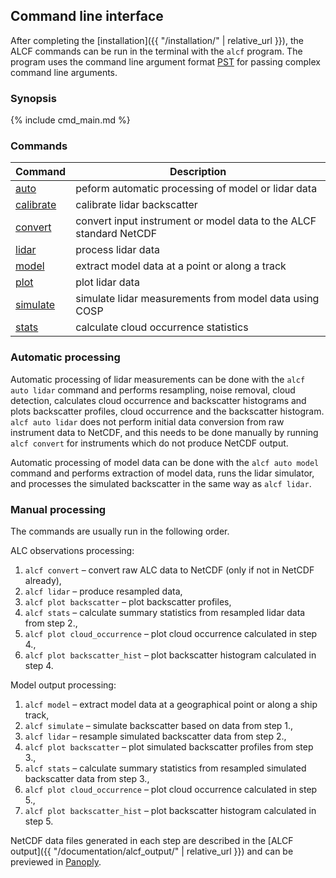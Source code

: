 ## Command line interface

After completing the [installation]({{ "/installation/" | relative_url }}), the
ALCF commands can be run in the terminal with the `alcf` program. The program
uses the command line argument format [PST](https://github.com/peterkuma/pst)
for passing complex command line arguments.

### Synopsis

{% include cmd_main.md %}

### Commands

| Command | Description |
| --- | --- |
| [auto](cmd_auto.html) | peform automatic processing of model or lidar data |
| [calibrate](cmd_calibrate.html) | calibrate lidar backscatter |
| [convert](cmd_convert.html) | convert input instrument or model data to the ALCF standard NetCDF |
| [lidar](cmd_lidar.html) | process lidar data |
| [model](cmd_model.html) | extract model data at a point or along a track |
| [plot](cmd_plot.html) | plot lidar data |
| [simulate](cmd_simulate.html) | simulate lidar measurements from model data using COSP |
| [stats](cmd_stats.html) | calculate cloud occurrence statistics |

<!-- | [compare](cmd_compare.html) | TODO | -->

### Automatic processing

Automatic processing of lidar measurements can be done with the
`alcf auto lidar` command and performs resampling, noise removal,
cloud detection, calculates cloud occurrence and backscatter histograms and
plots backscatter profiles, cloud occurrence and the backscatter histogram.
`alcf auto lidar` does not perform initial data conversion from raw instrument
data to NetCDF, and this needs to be done manually by running `alcf convert`
for instruments which do not produce NetCDF output.

Automatic processing of model data can be done with the `alcf auto model`
command and performs extraction of model data, runs the lidar simulator,
and processes the simulated backscatter in the same way as `alcf lidar`.


<!--
Automatic comparison of processed lidar or model data (the output of
`alcf lidar` or `alcf model`, respectively) can be done with
`alcf auto compare`.
-->

### Manual processing

The commands are usually run in the following order.

ALC observations processing:

1. `alcf convert` – convert raw ALC data to NetCDF (only if not in NetCDF
    already),
2. `alcf lidar` – produce resampled data,
3. `alcf plot backscatter` – plot backscatter profiles,
4. `alcf stats` – calculate summary statistics from resampled
    lidar data from step 2.,
5. `alcf plot cloud_occurrence` – plot cloud occurrence calculated in step 4.,
6. `alcf plot backscatter_hist` – plot backscatter histogram calculated in
    step 4.

<!--
4. `alcf calibrate` (TODO) – calculate calibration coefficient based on opaque
    stratocumulus intervals identified in step 3.,
5. `alcf lidar` – produce calibrated resampled data,
6. `alcf plot backscatter` – plot calibrated backscatter profiles
7. `alcf stats` – calculate summary statistics from calibrated resampled
    lidar data from step 5.
8. `alcf plot cloud_occurrence` – plot cloud occurrence calculated in step 7.
9. `alcf plot backscatter_hist` – plot backscatter histogram calculated in
    step 7.
-->

Model output processing:

1. `alcf model` – extract model data at a geographical point or along a
    ship track,
2. `alcf simulate` – simulate backscatter based on data from step 1.,
3. `alcf lidar` – resample simulated backscatter data from step 2.,
4. `alcf plot backscatter` – plot simulated backscatter profiles from step 3.,
5. `alcf stats` – calculate summary statistics from resampled simulated
    backscatter data from step 3.,
6. `alcf plot cloud_occurrence` – plot cloud occurrence calculated in step 5.,
7. `alcf plot backscatter_hist` – plot backscatter histogram calculated in
    step 5.

NetCDF data files generated in each step are described in the
[ALCF output]({{ "/documentation/alcf_output/" | relative_url }}) and can be previewed in
[Panoply](https://www.giss.nasa.gov/tools/panoply/).
